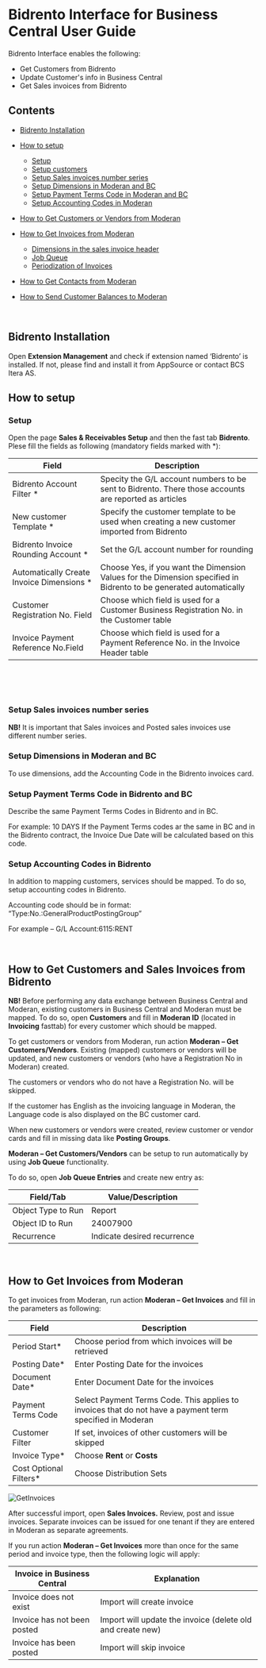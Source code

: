 # Bidrento Interface for Business Central User Guide

Bidrento Interface enables the following:
- Get Customers from Bidrento
- Update Customer's info in Business Central
- Get Sales invoices from Bidrento


## Contents
- [Bidrento Installation](#bidrento-installation)
- [How to setup](#how-to-setup) 
  - [Setup](#setup)
  - [Setup customers](#setup-customers) 
  - [Setup Sales invoices number series](#setup-sales-invoices-number-series)
  - [Setup Dimensions in Moderan and BC](#setup-dimensions-in-Moderan-and-BC)
  - [Setup Payment Terms Code in Moderan and BC](#setup-payment-terms-code-in-Moderan-and-BC)
  - [Setup Accounting Codes in Moderan](#setup-accounting-codes-in-moderan) 
- [How to Get Customers or Vendors from Moderan](#how-to-get-customers-or-vendors-from-moderan) 
- [How to Get Invoices from Moderan](#how-to-get-invoices-from-moderan)
  - [Dimensions in the sales invoice header](#dimensions-in-the-sales-invoice-header)
  - [Job Queue](#job_queue)
  - [Periodization of Invoices](#periodization-of-invoices) 
- [How to Get Contacts from Moderan](#how-to-get-contacts-from-moderan)
- [How to Send Customer Balances to Moderan](#how-to-send-customer-balances-to-moderan) 
  
  <br/>
  

## Bidrento Installation
Open **Extension Management** and check if extension named ‘Bidrento’ is installed. If not, please find and install it from AppSource or contact BCS Itera AS.




## How to setup

### Setup

Open the page **Sales & Receivables Setup** and then the fast tab **Bidrento**. Plese fill the fields as following (mandatory fields marked with *):

|Field|Description|
|---|---|
|Bidrento Account Filter *|Specity the G/L account numbers to be sent to Bidrento. There those accounts are reported as articles| 
|New customer Template *|Specify the customer template to be used when creating a new customer imported from Bidrento| 
|Bidrento Invoice Rounding Account *|Set the G/L account number for rounding|
|Automatically Create Invoice Dimensions *|Choose Yes, if you want the Dimension Values for the Dimension specified in Bidrento to be generated automatically|
|Customer Registration No. Field |Choose which field is used for a Customer Business Registration No. in the Customer table|
|Invoice Payment Reference No.Field |Choose which field is used for a Payment Reference No. in the Invoice Header table|

  <br/>
 

 <br/>



<br/>





### Setup Sales invoices number series

**NB!** It is important that Sales invoices and Posted sales invoices use different number series.


### Setup Dimensions in Moderan and BC
To use dimensions, add the Accounting Code in the Bidrento invoices card. 



### Setup Payment Terms Code in Bidrento and BC
Describe the same Payment Terms Codes in Bidrento and in BC.

For example: 10 DAYS
If the Payment Terms codes ar the same in BC and in the Bidrento contract, the Invoice Due Date will be calculated based on this code.


### Setup Accounting Codes in Bidrento

In addition to mapping customers, services should be mapped. To do so, setup accounting codes in Bidrento.

Accounting code should be in format: “Type:No.:GeneralProductPostingGroup”

For example – G/L Account:6115:RENT

 <br/>

## How to Get Customers and Sales Invoices from Bidrento

**NB!** Before performing any data exchange between Business Central and Moderan, existing customers in Business Central and Moderan must be mapped. To do so, open **Customers** and fill in **Moderan ID** (located in **Invoicing** fasttab) for every customer which should be mapped.

To get customers or vendors from Moderan, run action **Moderan – Get Customers/Vendors**. Existing (mapped) customers or vendors will be updated, and new customers or vendors (who have a Registration No in Moderan) created.

The customers or vendors who do not have a Registration No. will be skipped.

If the customer has English as the invoicing language in Moderan, the Language code is also displayed on the BC customer card.

When new customers or vendors were created, review customer or vendor cards and fill in missing data like **Posting Groups**.

**Moderan – Get Customers/Vendors** can be setup to run automatically by using **Job Queue** functionality.

To do so, open **Job Queue Entries** and create new entry as:

|Field/Tab|Value/Description|
|-|-|
|Object Type to Run|Report|
|Object ID to Run|24007900|
|Recurrence|Indicate desired recurrence|

 <br/>


## How to Get Invoices from Moderan

To get invoices from Moderan, run action **Moderan – Get Invoices** and fill in the parameters as following:

|Field|Description|
|-|-|
|Period Start*|Choose period from which invoices will be retrieved|  
|Posting Date*|Enter Posting Date for the invoices|  
|Document Date*|Enter Document Date for the invoices|  
|Payment Terms Code|Select Payment Terms Code. This applies to invoices that do not have a payment term specified in Moderan|
|Customer Filter|If set, invoices of other customers will be skipped|  
|Invoice Type*|Choose **Rent** or **Costs** |  
|Cost Optional Filters*|Choose Distribution Sets |



![GetInvoices](GetInvoices.png)

After successful import, open **Sales Invoices.** Review, post and issue invoices. 
Separate invoices can be issued for one tenant if they are entered in Moderan as separate agreements.


If you run action **Moderan – Get Invoices** more than once for the same period and invoice type, then the following logic will apply:

|Invoice in Business Central|Explanation|
|-|-|
|Invoice does not exist|Import will create invoice|
|Invoice has not been posted|Import will update the invoice (delete old and create new)|
|Invoice has been posted|Import will skip invoice|


<br/>








